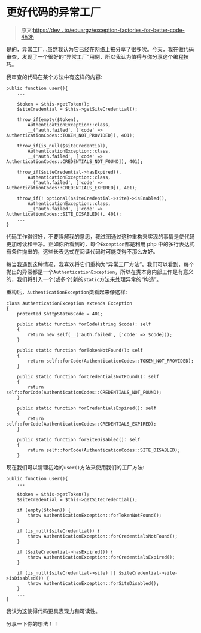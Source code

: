 # 更好代码的异常工厂

> 原文:[https://dev . to/eduargz/exception-factories-for-better-code-4h3h](https://dev.to/eduarguz/exception-factories-for-better-code-4h3h)

是的，异常工厂...虽然我认为它已经在网络上被分享了很多次。今天，我在做代码审查，发现了一个很好的“异常工厂”用例，所以我认为值得与你分享这个编程技巧。

我审查的代码在某个方法中有这样的内容:

```
public function user(){
    ...

    $token = $this->getToken();
    $siteCredential = $this->getSiteCredential();

    throw_if(empty($token),
        AuthenticationException::class,
        __('auth.failed', ['code' => AuthenticationCodes::TOKEN_NOT_PROVIDED]), 401);

    throw_if(is_null($siteCredential),
        AuthenticationException::class,
        __('auth.failed', ['code' => AuthenticationCodes::CREDENTIALS_NOT_FOUND]), 401);

    throw_if($siteCredential->hasExpired(),
        AuthenticationException::class,
        __('auth.failed', ['code' => AuthenticationCodes::CREDENTIALS_EXPIRED]), 401);

    throw_if(! optional($siteCredential->site)->isEnabled(),
        AuthenticationException::class,
        __('auth.failed', ['code' => AuthenticationCodes::SITE_DISABLED]), 401);
    ...
} 
```

代码工作得很好，不要误解我的意思，我试图通过这种重构来实现的事情是使代码更加可读和干净。正如你所看到的，每个`Exception`都是利用 php 中的多行表达式有条件抛出的，这些长表达式在阅读代码时可能变得不那么友好。

每当我遇到这种情况，我喜欢将它们重构为“异常工厂方法”。我们可以看到，每个抛出的异常都是一个`AuthenticationException`，所以在类本身内部工作是有意义的，我们将引入一个(或多个)新的`static`方法来处理异常的“构造”。

重构后，`AuthenticationException`类看起来像这样:

```
class AuthenticationException extends Exception
{
    protected $httpStatusCode = 401;

    public static function forCode(string $code): self
    {
        return new self(__('auth.failed', ['code' => $code]));
    }

    public static function forTokenNotFound(): self
    {
        return self::forCode(AuthenticationCodes::TOKEN_NOT_PROVIDED);
    }

    public static function forCredentialsNotFound(): self
    {
        return self::forCode(AuthenticationCodes::CREDENTIALS_NOT_FOUND);
    }

    public static function forCredentialsExpired(): self
    {
        return self::forCode(AuthenticationCodes::CREDENTIALS_EXPIRED);
    }

    public static function forSiteDisabled(): self
    {
        return self::forCode(AuthenticationCodes::SITE_DISABLED);
    } 
```

现在我们可以清理初始的`user()`方法来使用我们的工厂方法:

```
public function user(){
    ...

    $token = $this->getToken();
    $siteCredential = $this->getSiteCredential();

    if (empty($token)) {
        throw AuthenticationException::forTokenNotFound();
    }

    if (is_null($siteCredential)) {
        throw AuthenticationException::forCredentialsNotFound();
    }

    if ($siteCredential->hasExpired()) {
        throw AuthenticationException::forCredentialsExpired();
    }

    if (is_null($siteCredential->site) || $siteCredential->site->isDisabled()) {
        throw AuthenticationException::forSiteDisabled();
    }
    ...
} 
```

我认为这使得代码更具表现力和可读性。

分享一下你的想法！！